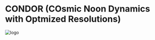 # CONDOR (COsmic Noon Dynamics with Optmized Resolutions)

![logo](https://user-images.githubusercontent.com/14315715/135545635-6c22fbbe-3ee5-4201-a8bc-9c0d4e562978.jpeg)

